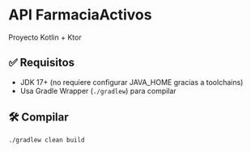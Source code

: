 # API FarmaciaActivos

Proyecto Kotlin + Ktor

## ✅ Requisitos

- JDK 17+ (no requiere configurar JAVA_HOME gracias a toolchains)
- Usa Gradle Wrapper (`./gradlew`) para compilar

## 🛠️ Compilar

```bash
./gradlew clean build
